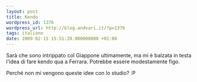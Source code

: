```yaml
---
layout: post
title: Kendo
wordpress_id: 1376
wordpress_url: http://blog.andvari.it/?p=1376
tags: italiano
date: 2009-02-15 15:51:20.000000000 +01:00
---
```

Sarà che sono intrippato col Giappone ultimamente, ma mi è balzata in testa l'idea di fare kendo qua a Ferrara. Potrebbe essere modestamente figo.

Perché non mi vengono queste idee con lo studio? :P
